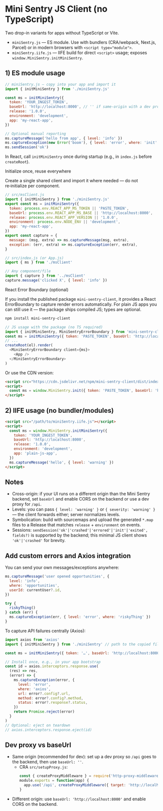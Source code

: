 # Mini Sentry JS Client (no TypeScript)

Two drop-in variants for apps without TypeScript or Vite.

- `miniSentry.js` — ES module. Use with bundlers (CRA/webpack, Next.js, Parcel) or in modern browsers with `<script type="module">`.
- `miniSentry.iife.js` — IIFE build for direct `<script>` usage; exposes `window.MiniSentry.initMiniSentry`.

## 1) ES module usage

```js
// miniSentry.js — copy into your app and import it
import { initMiniSentry } from './miniSentry.js'

const ms = initMiniSentry({
  token: 'YOUR_INGEST_TOKEN',
  baseUrl: 'http://localhost:8000', // '' if same-origin with a dev proxy for /api
  release: '1.0.0',
  environment: 'development',
  app: 'my-react-app',
})

// Optional manual reporting
ms.captureMessage('hello from app', { level: 'info' })
ms.captureException(new Error('boom'), { level: 'error', where: 'init' })
ms.sendSession('ok')
```

In React, call `initMiniSentry` once during startup (e.g., in `index.js` before `createRoot`).

Initialize once, reuse everywhere

Create a single shared client and import it where needed — do not re‑initialize per component.

```js
// src/msClient.js
import { initMiniSentry } from './miniSentry.js'
export const ms = initMiniSentry({
  token: process.env.REACT_APP_MS_TOKEN || 'PASTE_TOKEN',
  baseUrl: process.env.REACT_APP_MS_BASE || 'http://localhost:8000',
  release: process.env.REACT_APP_VERSION || '1.0.0',
  environment: process.env.NODE_ENV || 'development',
  app: 'my-react-app',
})
export const capture = {
  message: (msg, extra) => ms.captureMessage(msg, extra),
  exception: (err, extra) => ms.captureException(err, extra),
}

// src/index.js (or App.js)
import { ms } from './msClient'

// Any component/file
import { capture } from '../msClient'
capture.message('clicked X', { level: 'info' })
```

React Error Boundary (optional)

If you install the published package `mini-sentry-client`, it provides a React ErrorBoundary to capture render errors automatically. For plain JS apps you can still use it — the package ships compiled JS; types are optional.

```bash
npm install mini-sentry-client
```

```js
// JS usage with the package (no TS required)
import { initMiniSentry, MiniSentryErrorBoundary } from 'mini-sentry-client'
const ms = initMiniSentry({ token: 'PASTE_TOKEN', baseUrl: 'http://localhost:8000' })
// ...
createRoot(el).render(
  <MiniSentryErrorBoundary client={ms}>
    <App />
  </MiniSentryErrorBoundary>
)
```

Or use the CDN version:

```html
<script src="https://cdn.jsdelivr.net/npm/mini-sentry-client/dist/index.global.js"></script>
<script>
  const ms = window.MiniSentry.init({ token: 'PASTE_TOKEN', baseUrl: 'http://localhost:8000' })
</script>
```

## 2) IIFE usage (no bundler/modules)

```html
<script src="/path/to/miniSentry.iife.js"></script>
<script>
  const ms = window.MiniSentry.initMiniSentry({
    token: 'YOUR_INGEST_TOKEN',
    baseUrl: 'http://localhost:8000',
    release: '1.0.0',
    environment: 'development',
    app: 'plain-js-app',
  })
  ms.captureMessage('hello', { level: 'warning' })
</script>
```

## Notes

- Cross-origin: if your UI runs on a different origin than the Mini Sentry backend, set `baseUrl` and enable CORS on the backend or use a dev proxy for `/api`.
- Levels: you can pass `{ level: 'warning' }` or `{ severity: 'warning' }` — the client forwards either; server normalizes levels.
- Symbolication: build with sourcemaps and upload the generated `*.map` files to a Release that matches `release` + `environment` on events.
- Sessions: `sendSession('ok'|'crashed'|'errored'|'init'|'exited', fields?)` is supported by the backend; this minimal JS client shows `'ok'|'crashed'` for brevity.

## Add custom errors and Axios integration

You can send your own messages/exceptions anywhere:

```js
ms.captureMessage('user opened opportunities', {
  level: 'info',
  where: 'opportunities',
  userId: currentUser?.id,
})

try {
  riskyThing()
} catch (err) {
  ms.captureException(err, { level: 'error', where: 'riskyThing' })
}
```

To capture API failures centrally (Axios):

```js
import axios from 'axios'
import { initMiniSentry } from './miniSentry' // path to the copied file

const ms = initMiniSentry({ token: '…', baseUrl: 'http://localhost:8000', release: '1.0.0', environment: 'development', app: 'my-app' })

// Install once, e.g., in your app bootstrap
const id = axios.interceptors.response.use(
  (res) => res,
  (error) => {
    ms.captureException(error, {
      level: 'error',
      where: 'axios',
      url: error?.config?.url,
      method: error?.config?.method,
      status: error?.response?.status,
    })
    return Promise.reject(error)
  }
)
// Optional: eject on teardown
// axios.interceptors.response.eject(id)
```

## Dev proxy vs baseUrl

- Same origin (recommended for dev): set up a dev proxy so `/api` goes to the backend, then use `baseUrl: ''`.
  - CRA `src/setupProxy.js`:
    ```js
    const { createProxyMiddleware } = require('http-proxy-middleware')
    module.exports = function(app) {
      app.use('/api', createProxyMiddleware({ target: 'http://localhost:8000', changeOrigin: true }))
    }
    ```
- Different origin: use `baseUrl: 'http://localhost:8000'` and enable CORS on the backend.
